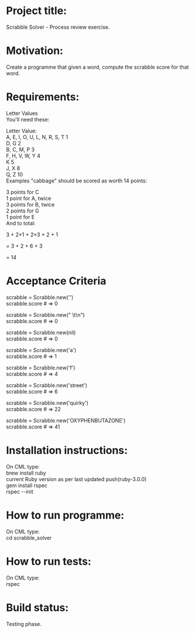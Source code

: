 # Project title: 
Scrabble Solver - Process review exercise.

# Motivation:
Create a programme that given a word, compute the scrabble score for that word.<br> 

# Requirements: 
Letter Values<br> 
You'll need these:<br> 

Letter Value:<br> 
A, E, I, O, U, L, N, R, S, T	1<br> 
D, G	2<br> 
B, C, M, P	3<br> 
F, H, V, W, Y	4<br> 
K	5<br> 
J, X	8<br> 
Q, Z	10<br> 
Examples "cabbage" should be scored as worth 14 points:<br> 

3 points for C<br> 
1 point for A, twice<br> 
3 points for B, twice<br> 
2 points for G<br> 
1 point for E<br> 
And to total:<br> 

3 + 2×1 + 2×3 + 2 + 1<br> 

= 3 + 2 + 6 + 3<br> 

= 14<br> 

# Acceptance Criteria
scrabble = Scrabble.new('')<br> 
scrabble.score # => 0<br> 

scrabble = Scrabble.new(" \t\n")<br> 
scrabble.score # => 0<br> 

scrabble = Scrabble.new(nil)<br> 
scrabble.score # => 0<br> 

scrabble = Scrabble.new('a')<br> 
scrabble.score # => 1<br> 

scrabble = Scrabble.new('f')<br> 
scrabble.score # => 4<br> 

scrabble = Scrabble.new('street')<br> 
scrabble.score # => 6<br> 

scrabble = Scrabble.new('quirky')<br> 
scrabble.score # => 22<br> 

scrabble = Scrabble.new('OXYPHENBUTAZONE')<br> 
scrabble.score # => 41<br> 

# Installation instructions:
On CML type:<br> 
brew install ruby<br>
current Ruby version as per last updated push(ruby-3.0.0)<br>
gem install rspec<br>
rspec --init<br>

# How to run programme:
On CML type: <br>
cd scrabble_solver <br>

# How to run tests:
On CML type:<br> 
rspec<br>

# Build status:
Testing phase.
